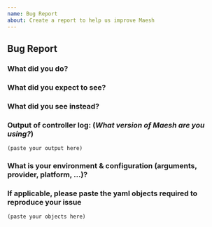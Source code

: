 ```yaml
---
name: Bug Report
about: Create a report to help us improve Maesh
---
```


<!-- PLEASE FOLLOW THE ISSUE TEMPLATE TO HELP TRIAGE AND SUPPORT! -->

## Bug Report


### What did you do?

<!--
HOW TO WRITE A GOOD BUG REPORT?

- Respect the issue template as much as possible.
- The title should be short and descriptive.
- Explain the conditions which led you to report this issue: the context.
- The context should lead to something, an idea or a problem that you’re facing.
- Remain clear and concise.
- Format your messages to help the reader focus on what matters and understand the structure of your message, use Markdown syntax https://help.github.com/articles/github-flavored-markdown
-->

### What did you expect to see?



### What did you see instead?



### Output of controller log: (_What version of Maesh are you using?_)

<!---
`latest` is not considered as a valid version.
We need a release number!
-->

```
(paste your output here)
```

### What is your environment & configuration (arguments, provider, platform, ...)?



### If applicable, please paste the yaml objects required to reproduce your issue

```
(paste your objects here)
```
